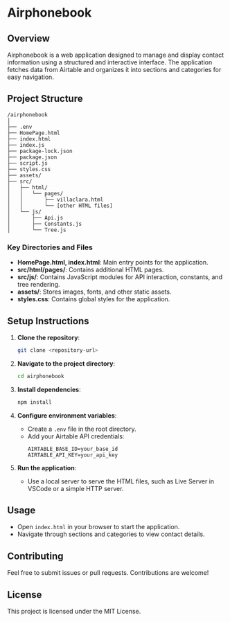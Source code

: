 # Airphonebook

## Overview
Airphonebook is a web application designed to manage and display contact information using a structured and interactive interface. The application fetches data from Airtable and organizes it into sections and categories for easy navigation.

## Project Structure

```
/airphonebook
│
├── .env
├── HomePage.html
├── index.html
├── index.js
├── package-lock.json
├── package.json
├── script.js
├── styles.css
├── assets/
├── src/
│   ├── html/
│   │   └── pages/
│   │       ├── villaclara.html
│   │       └── [other HTML files]
│   └── js/
│       ├── Api.js
│       ├── Constants.js
│       └── Tree.js
```

### Key Directories and Files
- **HomePage.html, index.html**: Main entry points for the application.
- **src/html/pages/**: Contains additional HTML pages.
- **src/js/**: Contains JavaScript modules for API interaction, constants, and tree rendering.
- **assets/**: Stores images, fonts, and other static assets.
- **styles.css**: Contains global styles for the application.

## Setup Instructions

1. **Clone the repository**:
   ```bash
   git clone <repository-url>
   ```

2. **Navigate to the project directory**:
   ```bash
   cd airphonebook
   ```

3. **Install dependencies**:
   ```bash
   npm install
   ```

4. **Configure environment variables**:
   - Create a `.env` file in the root directory.
   - Add your Airtable API credentials:
     ```
     AIRTABLE_BASE_ID=your_base_id
     AIRTABLE_API_KEY=your_api_key
     ```

5. **Run the application**:
   - Use a local server to serve the HTML files, such as Live Server in VSCode or a simple HTTP server.

## Usage
- Open `index.html` in your browser to start the application.
- Navigate through sections and categories to view contact details.

## Contributing
Feel free to submit issues or pull requests. Contributions are welcome!

## License
This project is licensed under the MIT License.
